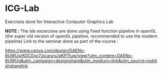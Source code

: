 # ICG-Lab
Exercises done for Interactive Computer Graphics Lab

**NOTE :** The lab excercises are done using fixed function pipeline in openGL (the super old version of openGL pipeline, recommended to use the modern pipeline)
Link to the seminar done as part of the course :

https://www.canva.com/design/DAENo-8UWUg/K0C0yo7zjcanzyJgKP7tuw/view?utm_content=DAENo-8UWUg&utm_campaign=designshare&utm_medium=link&utm_source=publishsharelink
